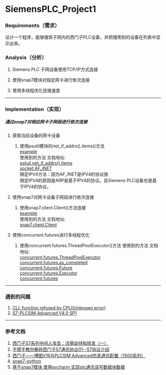 # SiemensPLC_Project1

### Requirements（需求） 

设计一个程序，能够搜索子网内的西门子PLC设备，并把搜索到的设备在列表中显示出来。

### Analysis（分析）

1. Siemens PLC 子网设备使用TCP/IP方式连接

2. 使用snap7模块对指定网卡进行依次连接

3. 使用多线程优化连接速度

---
### Implementation（实现）

##### 通过snap7对相应网卡子网段进行依次连接

1. 获取当前设备的网卡设备
   1. 使用psutil模块的net_if_addrs().items()方法  
      [example](./module/获取当前设备网卡设备及其IP地址.py)  
      使用到的方法 文档地址:  
      [pstuil.net_if_addrs().items](https://hellowac.github.io/psutil-doc-zh/system/network/net_if_addrs.html)  
      [socket.AF_INET](https://docs.python.org/3/library/socket.html#socket.AF_INET)  
      限定IPV4方法：因为AF_INET是IPV4的协议族  
      限定IPV4的原因是ARP是基于IPV4的协议。且Siemens PLC设备也是基于IPV4的协议。

2. 使用snap7对网卡设备子网段进行依次连接
    1. 使用snap7.client.Client()方法连接  
        [example](./module/snap7连接PLC.py)  
        使用到的方法 文档地址:  
        [snap7.client.Client](https://python-snap7.readthedocs.io/en/latest/snap7.client.html#snap7.client.Client)

3. 使用concurrent.futures进行多线程优化
    1. 使用concurrent.futures.ThreadPoolExecutor()方法
        使用到的方法 文档地址:  
        [concurrent.futures.ThreadPoolExecutor](https://docs.python.org/3/library/concurrent.futures.html#concurrent.futures.ThreadPoolExecutor)  
        [concurrent.futures.as_completed](https://docs.python.org/3/library/concurrent.futures.html#concurrent.futures.as_completed)  
        [concurrent.futures.Future](https://docs.python.org/3/library/concurrent.futures.html#concurrent.futures.Future)  
        [concurrent.futures.Executor](https://docs.python.org/3/library/concurrent.futures.html#concurrent.futures.Executor)  
        [concurrent.futures](https://docs.python.org/3/library/concurrent.futures.html)
---

### 遇到的问题

1. [CLI: function refused by CPU(Unknown error)](https://blog.csdn.net/u013551122/article/details/118384698)
2. [S7-PLCSIM Advanced V4.0 SP1](https://www.bilibili.com/video/BV1PY411o7jg/)


---

### 参考文档

1. [西门子S7系列中间人攻击：流量劫持和转发（一）](https://www.freebuf.com/articles/ics-articles/231701.html)
2. [手摸手教你撕碎西门子S7通讯协议01--S7协议介绍](https://blog.csdn.net/hqwest/article/details/139346989)
3. [西门子——博图V16与PLCSIM Advanced仿真通讯配置（1500系列）](https://blog.csdn.net/qq_42504097/article/details/125394487)
4. [snap7-python](https://python-snap7.readthedocs.io/en/latest/)
5. [基于snap7模块 使用pycharm 实现plc通讯读写数据块数据](https://www.bilibili.com/video/BV13N411j7yz/)